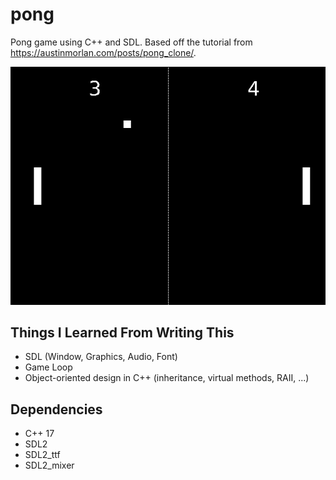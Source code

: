 # pong

Pong game using C++ and SDL. Based off the tutorial from https://austinmorlan.com/posts/pong_clone/.

![Gameplay Demo](demo.png)

## Things I Learned From Writing This

- SDL (Window, Graphics, Audio, Font)
- Game Loop
- Object-oriented design in C++ (inheritance, virtual methods, RAII, ...)

## Dependencies

- C++ 17  
- SDL2  
- SDL2_ttf 
- SDL2_mixer